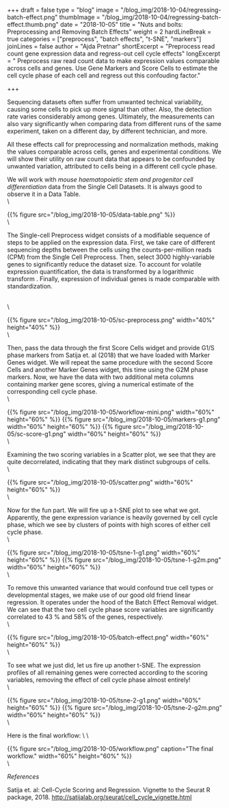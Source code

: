 +++
draft = false
type = "blog"
image = "/blog_img/2018-10-04/regressing-batch-effect.png"
thumbImage = "/blog_img/2018-10-04/regressing-batch-effect.thumb.png"
date = "2018-10-05"
title = "Nuts and bolts: Preprocessing and Removing Batch Effects"
weight = 2
hardLineBreak = true 
categories = ["preprocess", "batch effects", "t-SNE", "markers"]
joinLines = false
author = "Ajda Pretnar"
shortExcerpt = "Preprocess read count gene expression data and regress-out cell cycle effects"
longExcerpt = "
Preprocess raw read count data to make expression values comparable across cells and genes.
Use Gene Markers and Score Cells to estimate the cell cycle phase of each cell and regress out 
this confouding factor."

+++

Sequencing datasets often suffer from unwanted technical variability, causing
some cells to pick up more signal than other. Also, the detection rate varies
considerably among genes. Ultimately, the measurements can also vary
significantly when comparing data from different runs of the same experiment,
taken on a different day, by different technician, and more.

All these effects call for preprocessing and normalization methods, making the
values comparable across cells, genes and experimental conditions.  We will
show their utility on raw count data that appears to be confounded by unwanted
variation, attributed to cells being in a different cell cycle phase.

We will work with *mouse haematopoietic stem and progenitor cell
differentiation* data from the Single Cell Datasets. It is always good to
observe it in a Data Table.
\
\

{{% figure src="/blog_img/2018-10-05/data-table.png" %}}
\
\

The Single-cell Preprocess widget consists of a modifiable sequence of steps to
be applied on the expression data.  First, we take care of different sequencing
depths between the cells using the counts-per-million reads (CPM) from the
Single Cell Preprocess. Then, select 3000 highly-variable genes to
significantly reduce the dataset size. To account for volatile expression
quantification, the data is transformed by a logarithmic transform
. Finally, expression of individual genes is made comparable with standardization.

\
\

{{% figure src="/blog_img/2018-10-05/sc-preprocess.png" width="40%" height="40%" %}}
\
\

Then, pass the data through the first Score Cells widget and provide G1/S phase
markers from Satija et. al (2018) that we have loaded with Marker Genes widget.
We will repeat the same procedure with the second Score Cells and another
Marker Genes widget, this time using the G2M phase markers. Now, we have the
data with two additional meta columns containing marker gene scores, giving 
a numerical estimate of the corresponding cell cycle phase.
\
\


{{% figure src="/blog_img/2018-10-05/workflow-mini.png" width="60%" height="60%" %}}
{{% figure src="/blog_img/2018-10-05/markers-g1.png" width="60%" height="60%" %}}
{{% figure src="/blog_img/2018-10-05/sc-score-g1.png" width="60%" height="60%" %}}
\
\


Examining the two scoring variables in a Scatter plot, we see that
they are quite decorrelated, indicating that they mark distinct subgroups of cells.
\
\

{{% figure src="/blog_img/2018-10-05/scatter.png" width="60%" height="60%" %}}
\
\


Now for the fun part. We will fire up a t-SNE plot to see what we got. Apparently,
the gene expression variance is heavily governed by cell cycle phase,
which we see by clusters of points with high scores of either cell cycle phase.
\
\

{{% figure src="/blog_img/2018-10-05/tsne-1-g1.png" width="60%" height="60%" %}}
{{% figure src="/blog_img/2018-10-05/tsne-1-g2m.png" width="60%" height="60%" %}}
\
\

To remove this unwanted variance that would confound true cell types or
developmental stages, we make use of our good old friend linear regression.  It
operates under the hood of the Batch Effect Removal widget. We can see that the
two cell cycle phase score variables are significantly correlated to 43 % and
58% of the genes, respectively.
\
\

{{% figure src="/blog_img/2018-10-05/batch-effect.png" width="60%" height="60%" %}}
\
\

To see what we just did, let us fire up another t-SNE. The expression profiles of 
all remaining genes were corrected according to the scoring variables, removing the
effect of cell cycle phase almost entirely!
\
\

{{% figure src="/blog_img/2018-10-05/tsne-2-g1.png" width="60%" height="60%" %}}
{{% figure src="/blog_img/2018-10-05/tsne-2-g2m.png" width="60%" height="60%" %}}
\
\


Here is the final workflow:
\ 
\

{{% figure src="/blog_img/2018-10-05/workflow.png" caption="The final workflow." width="60%" height="60%" %}}
\
\

*References*

Satija et. al: Cell-Cycle Scoring and Regression. Vignette to the Seurat R package, 2018. 
http://satijalab.org/seurat/cell_cycle_vignette.html

